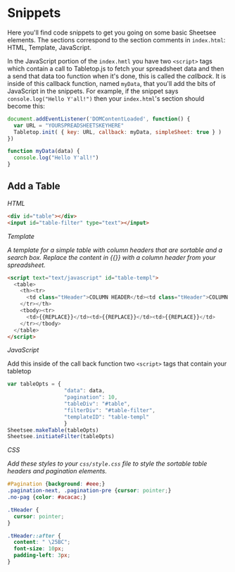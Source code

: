 # Snippets

Here you'll find code snippets to get you going on some basic Sheetsee elements. The sections correspond to the section comments in `index.html`: HTML, Template, JavaScript.

In the JavaScript portion of the `index.hmtl` you have two `<script>` tags which contain a call to Tabletop.js to fetch your spreadsheet data and then a send that data too function when it's done, this is called the _callback_. It is inside of this callback function, named `myData`, that you'll add the bits of JavaScript in the snippets. For example, if the snippet says `console.log("Hello Y'all!")` then your `index.html`'s section should become this:

```JavaScript
document.addEventListener('DOMContentLoaded', function() {
  var URL = "YOURSPREADSHEETSKEYHERE"
  Tabletop.init( { key: URL, callback: myData, simpleSheet: true } )
})

function myData(data) {
  console.log("Hello Y'all!")
} 
```

## Add a Table

_HTML_

```HTML
<div id="table"></div>
<input id="table-filter" type="text"></input>
```

_Template_

_A template for a simple table with column headers that are sortable and a search box. Replace the content in {{}} with a column header from your spreadsheet._

```HTML
<script text="text/javascript" id="table-templ">
  <table>
    <th><tr>
      <td class="tHeader">COLUMN HEADER</td><td class="tHeader">COLUMN HEADER</td><td class="tHeader">COLUMN HEADER</td>
    </tr></th>
    <tbody><tr>
      <td>{{REPLACE}}</td><td>{{REPLACE}}</td><td>{{REPLACE}}</td>
    </tr></tbody>
  </table>
</script>
```

_JavaScript_

Add this inside of the call back function two `<script>` tags that contain your tabletop

```JavaScript
var tableOpts = {
                  "data": data,
                  "pagination": 10,
                  "tableDiv": "#table",
                  "filterDiv": "#table-filter",
                  "templateID": "table-templ"
                  }
Sheetsee.makeTable(tableOpts)
Sheetsee.initiateFilter(tableOpts)
```

_CSS_

_Add these styles to your `css/style.css` file to style the sortable table headers and pagination elements._

```CSS
#Pagination {background: #eee;}
.pagination-next, .pagination-pre {cursor: pointer;}
.no-pag {color: #acacac;}

.tHeader {
  cursor: pointer;
}

.tHeader::after {
  content: " \25BC";
  font-size: 10px;
  padding-left: 3px;
}
```

